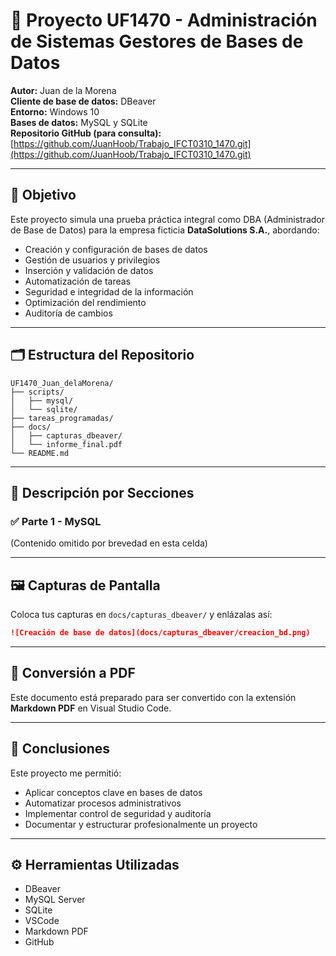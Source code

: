 # 💾 Proyecto UF1470 - Administración de Sistemas Gestores de Bases de Datos

**Autor:** Juan de la Morena  
**Cliente de base de datos:** DBeaver  
**Entorno:** Windows 10  
**Bases de datos:** MySQL y SQLite  
**Repositorio GitHub (para consulta):** [https://github.com/JuanHoob/Trabajo_IFCT0310_1470.git](https://github.com/JuanHoob/Trabajo_IFCT0310_1470.git)

---

## 🎯 Objetivo

Este proyecto simula una prueba práctica integral como DBA (Administrador de Base de Datos) para la empresa ficticia **DataSolutions S.A.**, abordando:

- Creación y configuración de bases de datos
- Gestión de usuarios y privilegios
- Inserción y validación de datos
- Automatización de tareas
- Seguridad e integridad de la información
- Optimización del rendimiento
- Auditoría de cambios

---

## 🗂️ Estructura del Repositorio

```
UF1470_Juan_delaMorena/
├── scripts/
│   ├── mysql/
│   └── sqlite/
├── tareas_programadas/
├── docs/
│   ├── capturas_dbeaver/
│   └── informe_final.pdf
└── README.md
```

---

## 🧪 Descripción por Secciones

### ✅ Parte 1 - MySQL

(Contenido omitido por brevedad en esta celda)

---

## 🖼️ Capturas de Pantalla

Coloca tus capturas en `docs/capturas_dbeaver/` y enlázalas así:

```markdown
![Creación de base de datos](docs/capturas_dbeaver/creacion_bd.png)
```

---

## 📘 Conversión a PDF

Este documento está preparado para ser convertido con la extensión **Markdown PDF** en Visual Studio Code.

---

## 🧠 Conclusiones

Este proyecto me permitió:
- Aplicar conceptos clave en bases de datos
- Automatizar procesos administrativos
- Implementar control de seguridad y auditoría
- Documentar y estructurar profesionalmente un proyecto

---

## ⚙️ Herramientas Utilizadas

- DBeaver
- MySQL Server
- SQLite
- VSCode
- Markdown PDF
- GitHub
